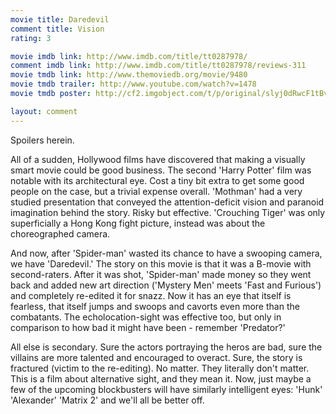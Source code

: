 ```yaml
---
movie title: Daredevil
comment title: Vision
rating: 3

movie imdb link: http://www.imdb.com/title/tt0287978/
comment imdb link: http://www.imdb.com/title/tt0287978/reviews-311
movie tmdb link: http://www.themoviedb.org/movie/9480
movie tmdb trailer: http://www.youtube.com/watch?v=1478
movie tmdb poster: http://cf2.imgobject.com/t/p/original/slyj0dRwcF1tBvPQk0zvJDDxFDg.jpg

layout: comment
---
```


Spoilers herein.

All of a sudden, Hollywood films have discovered that making a visually smart movie could be good business. The second 'Harry Potter' film was notable with its architectural eye. Cost a tiny bit extra to get some good people on the case, but a trivial expense overall. 'Mothman' had a very studied presentation that conveyed the attention-deficit vision and paranoid imagination behind the story. Risky but effective. 'Crouching Tiger' was only superficially a Hong Kong fight picture, instead was about the choreographed camera.

And now, after 'Spider-man' wasted its chance to have a swooping camera, we have 'Daredevil.' The story on this movie is that it was a B-movie with second-raters. After it was shot, 'Spider-man' made money so they went back and added new art direction ('Mystery Men' meets 'Fast and Furious') and completely re-edited it for snazz. Now it has an eye that itself is fearless, that itself jumps and swoops and cavorts even more than the combatants. The echolocation-sight was effective too, but only in comparison to how bad it might have been - remember 'Predator?'

All else is secondary. Sure the actors portraying the heros are bad, sure the villains are more talented and encouraged to overact. Sure, the story is fractured (victim to the re-editing). No matter. They literally don't matter. This is a film about alternative sight, and they mean it. Now, just maybe a few of the upcoming blockbusters will have similarly intelligent eyes: 'Hunk' 'Alexander' 'Matrix 2' and we'll all be better off.